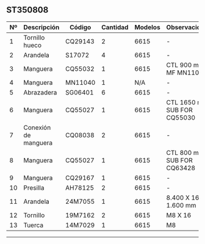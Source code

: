 ## ST350808

| Nº | Descripción | Código | Cantidad | Modelos | Observaciones |
|---|---|---|---|---|---|
| 1 | Tornillo hueco | CQ29143 | 2 | 6615 | - |
| 2 | Arandela | S17072 | 4 | 6615 | - |
| 3 | Manguera | CQ55032 | 1 | 6615 | CTL 900 mm, MF MN11040 |
| 4 | Manguera | MN11040 | 1 | N/A | - |
| 5 | Abrazadera | SG06401 | 6 | 6615 | - |
| 6 | Manguera | CQ55027 | 1 | 6615 | CTL 1650 mm; SUB FOR CQ55030 |
| 7 | Conexión de manguera | CQ08038 | 2 | 6615 | - |
| 8 | Manguera | CQ55027 | 1 | 6615 | CTL 800 mm; SUB FOR CQ63428 |
| 9 | Manguera | CQ29167 | 1 | 6615 | - |
| 10 | Presilla | AH78125 | 2 | 6615 | - |
| 11 | Arandela | 24M7055 | 1 | 6615 | 8.400 X 16 X 1.600 mm |
| 12 | Tornillo | 19M7162 | 2 | 6615 | M8 X 16 |
| 13 | Tuerca | 14M7029 | 1 | 6615 | M8 |

---

